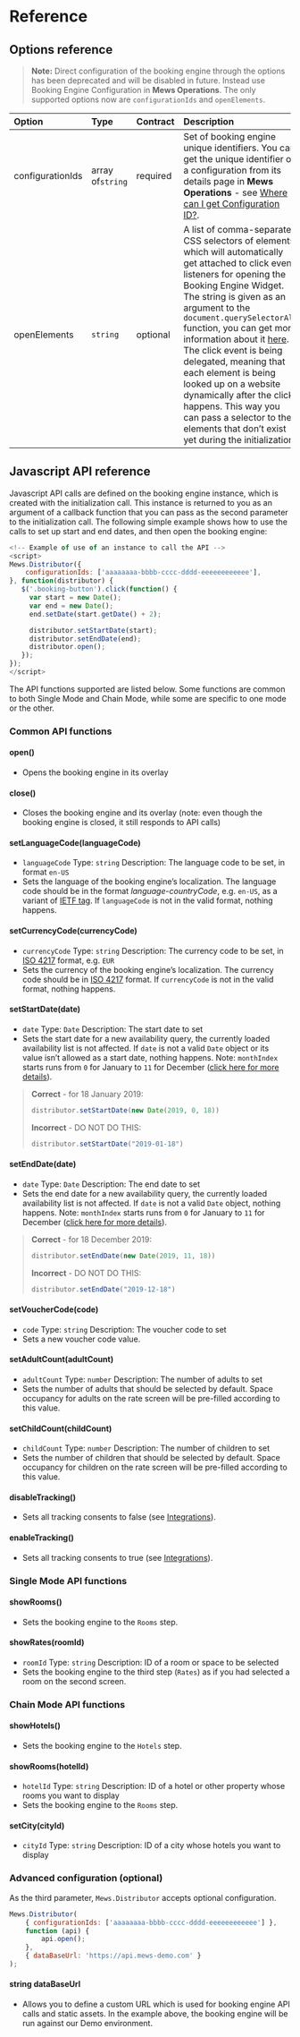 # Reference

## Options reference

> **Note:** Direct configuration of the booking engine through the options has been deprecated and will be disabled in future.
> Instead use Booking Engine Configuration in **Mews Operations**. The only supported options now are `configurationIds` and `openElements`.

| Option | Type | Contract | Description |
| :-- | :-- | :-- | :-- |
| configurationIds | array of`string` | required | Set of booking engine unique identifiers. You can get the unique identifier of a configuration from its details page in __Mews Operations__ - see [Where can I get Configuration ID?](../FAQ/README.md#where-can-i-get-configuration-id). |
| openElements | `string` | optional | A list of comma-separated CSS selectors of elements, which will automatically get attached to click event listeners for opening the Booking Engine Widget. The string is given as an argument to the `document.querySelectorAll` function, you can get more information about it [here](https://developer.mozilla.org/en-US/docs/Web/API/Document/querySelectorAll). The click event is being delegated, meaning that each element is being looked up on a website dynamically after the click happens. This way you can pass a selector to the elements that don’t exist yet during the initialization. |

## Javascript API reference

Javascript API calls are defined on the booking engine instance, which is created with the initialization call. This instance is returned to you as an argument of a callback function that you can pass as the second parameter to the initialization call.
The following simple example shows how to use the calls to set up start and end dates, and then open the booking engine:

```javascript
<!-- Example of use of an instance to call the API -->
<script>
Mews.Distributor({
    configurationIds: ['aaaaaaaa-bbbb-cccc-dddd-eeeeeeeeeeee'],
}, function(distributor) {
   $('.booking-button').click(function() {
     var start = new Date();
     var end = new Date();
     end.setDate(start.getDate() + 2);

     distributor.setStartDate(start);
     distributor.setEndDate(end);
     distributor.open();
   });
});
</script>
```

The API functions supported are listed below. Some functions are common to both Single Mode and Chain Mode, while some are specific to one mode or the other.

### Common API functions

#### open\(\)

* Opens the booking engine in its overlay

#### close\(\)

* Closes the booking engine and its overlay (note: even though the booking engine is closed, it still responds to API calls)

#### setLanguageCode\(languageCode\)

* `languageCode` Type: `string` Description: The language code to be set, in format `en-US`
* Sets the language of the booking engine’s localization. The language code should be in the format _language_-_countryCode_, e.g. `en-US`, as a variant of [IETF tag](https://en.wikipedia.org/wiki/IETF_language_tag). If `languageCode` is not in the valid format, nothing happens.

#### setCurrencyCode\(currencyCode\)

* `currencyCode` Type: `string` Description: The currency code to be set, in [ISO 4217](https://en.wikipedia.org/wiki/ISO_4217) format, e.g. `EUR`
* Sets the currency of the booking engine’s localization. The currency code should be in [ISO 4217](https://en.wikipedia.org/wiki/ISO_4217) format. If `currencyCode` is not in the valid format, nothing happens.

#### setStartDate\(date\)

* `date` Type: `Date` Description: The start date to set
* Sets the start date for a new availability query, the currently loaded availability list is not affected. If `date` is not a valid `Date` object or its value isn’t allowed as a start date, nothing happens. Note: `monthIndex` starts runs from `0` for January to `11` for December ([click here for more details](https://developer.mozilla.org/en-US/docs/Web/JavaScript/Reference/Global_Objects/Date/Date#Individual_date_and_time_component_values)).

> **Correct** - for 18 January 2019:
>
> ```javascript
> distributor.setStartDate(new Date(2019, 0, 18))
> ```
>
> **Incorrect** - DO NOT DO THIS:
>
> ```javascript
> distributor.setStartDate("2019-01-18")
> ```

#### setEndDate\(date\)

* `date` Type: `Date` Description: The end date to set
* Sets the end date for a new availability query, the currently loaded availability list is not affected. If `date` is not a valid `Date` object, nothing happens. Note: `monthIndex` starts runs from `0` for January to `11` for December ([click here for more details](https://developer.mozilla.org/en-US/docs/Web/JavaScript/Reference/Global_Objects/Date/Date#Individual_date_and_time_component_values)).

> **Correct** - for 18 December 2019:
>
> ```javascript
> distributor.setEndDate(new Date(2019, 11, 18))
> ```
>
> **Incorrect** - DO NOT DO THIS:
> 
> ```javascript
> distributor.setEndDate("2019-12-18")
> ```

#### setVoucherCode\(code\)

* `code` Type: `string` Description: The voucher code to set
* Sets a new voucher code value.

#### setAdultCount\(adultCount\)

* `adultCount` Type: `number` Description: The number of adults to set
* Sets the number of adults that should be selected by default. Space occupancy for adults on the rate screen will be pre-filled according to this value.

#### setChildCount\(childCount\)

* `childCount` Type: `number` Description: The number of children to set
* Sets the number of children that should be selected by default. Space occupancy for children on the rate screen will be pre-filled according to this value.

#### disableTracking()

* Sets all tracking consents to false (see [Integrations](integrations/README.md)).

#### enableTracking()

* Sets all tracking consents to true (see [Integrations](integrations/README.md)).

### Single Mode API functions

#### showRooms\(\)

* Sets the booking engine to the `Rooms` step.

#### showRates\(roomId\)

* `roomId` Type: `string` Description: ID of a room or space to be selected
* Sets the booking engine to the third step \(`Rates`\) as if you had selected a room on the second screen.

### Chain Mode API functions

#### showHotels\(\)

* Sets the booking engine to the `Hotels` step.

#### showRooms\(hotelId\)

* `hotelId` Type: `string` Description: ID of a hotel or other property whose rooms you want to display
* Sets the booking engine to the `Rooms` step.

#### setCity\(cityId\)

* `cityId` Type: `string` Description: ID of a city whose hotels you want to display

### Advanced configuration \(optional\)

As the third parameter, `Mews.Distributor` accepts optional configuration.

```javascript
Mews.Distributor(
    { configurationIds: ['aaaaaaaa-bbbb-cccc-dddd-eeeeeeeeeeee'] },
    function (api) {
        api.open();
    },
    { dataBaseUrl: 'https://api.mews-demo.com' }
);
```

#### string dataBaseUrl

* Allows you to define a custom URL which is used for booking engine API calls and static assets.
In the example above, the booking engine will be run against our Demo environment.
